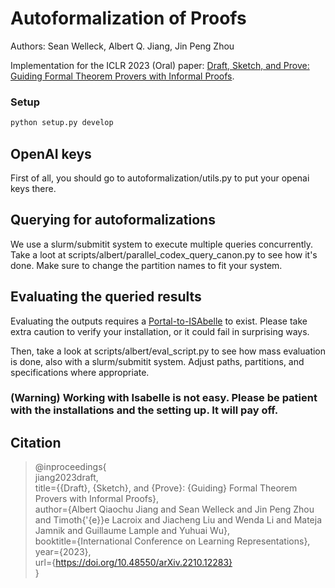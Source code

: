 # Autoformalization of Proofs
Authors: Sean Welleck, Albert Q. Jiang, Jin Peng Zhou

Implementation for the ICLR 2023 (Oral) paper: [Draft, Sketch, and Prove: Guiding Formal Theorem Provers with Informal Proofs](https://openreview.net/forum?id=SMa9EAovKMC).

### Setup
```bash
python setup.py develop
```

## OpenAI keys
First of all, you should go to autoformalization/utils.py to put your openai keys there.

## Querying for autoformalizations
We use a slurm/submitit system to execute multiple queries concurrently. Take a loot at scripts/albert/parallel_codex_query_canon.py to see how it's done. Make sure to change the partition names to fit your system.

## Evaluating the queried results
Evaluating the outputs requires a [Portal-to-ISAbelle](https://github.com/albertqjiang/Portal-to-ISAbelle) to exist. Please take extra caution to verify your installation, or it could fail in surprising ways.

Then, take a look at scripts/albert/eval_script.py to see how mass evaluation is done, also with a slurm/submitit system. Adjust paths, partitions, and specifications where appropriate.

### (Warning) Working with Isabelle is not easy. Please be patient with the installations and the setting up. It will pay off.

## Citation
> @inproceedings{<br>
  jiang2023draft,<br>
  title={{Draft}, {Sketch}, and {Prove}: {Guiding} Formal Theorem Provers with Informal Proofs},<br>
  author={Albert Qiaochu Jiang and Sean Welleck and Jin Peng Zhou and Timoth{\'{e}}e Lacroix and Jiacheng Liu and Wenda Li and Mateja Jamnik and Guillaume Lample and Yuhuai Wu},<br>
  booktitle={International Conference on Learning Representations},<br>
  year={2023},<br>
  url={https://doi.org/10.48550/arXiv.2210.12283}<br>
}